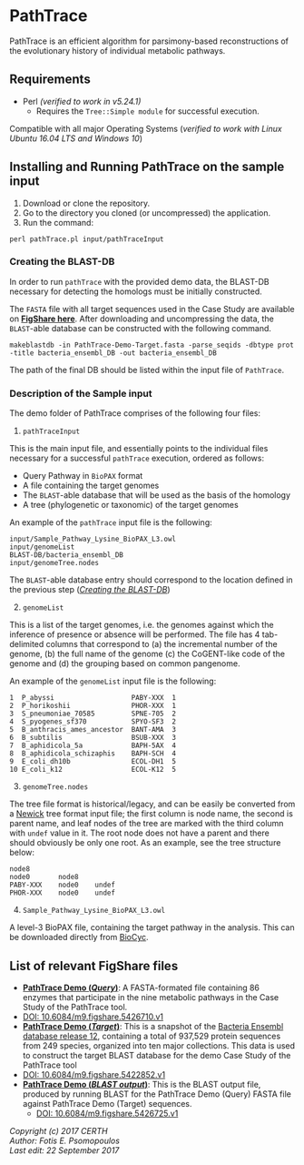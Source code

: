 # PathTrace

PathTrace is an efficient algorithm for parsimony-based reconstructions of the evolutionary history of individual metabolic pathways.

## Requirements
- Perl _(verified to work in v5.24.1)_
  - Requires the `Tree::Simple module` for successful execution.

Compatible with all major Operating Systems (_verified to work with Linux Ubuntu 16.04 LTS and Windows 10_)


## Installing and Running PathTrace on the sample input
1. Download or clone the repository.
2. Go to the directory you cloned (or uncompressed) the application.
3. Run the command:

  `perl pathTrace.pl input/pathTraceInput`


### <a name="BLASTDB"></a> Creating the BLAST-DB

In order to run `pathTrace` with the provided demo data, the BLAST-DB necessary for detecting the homologs must be initially constructed.

The `FASTA` file with all target sequences used in the Case Study are available on **[FigShare here](https://figshare.com/articles/PathTrace_Demo_Target_/5422852)**. After downloading and uncompressing the data, the `BLAST`-able database can be constructed with the following command.

`makeblastdb -in PathTrace-Demo-Target.fasta -parse_seqids -dbtype prot -title bacteria_ensembl_DB -out bacteria_ensembl_DB`

The path of the final DB should be listed within the input file of `PathTrace`.

### Description of the Sample input

The demo folder of PathTrace comprises of the following four files:
1. `pathTraceInput`

  This is the main input file, and essentially points to the individual files necessary for a successful `pathTrace` execution, ordered as follows:
  - Query Pathway in `BioPAX` format
  - A file containing the target genomes
  - The `BLAST`-able database that will be used as the basis of the homology
  - A tree (phylogenetic or taxonomic) of the target genomes

  An example of the `pathTrace` input file is the following:

  ```
  input/Sample_Pathway_Lysine_BioPAX_L3.owl
  input/genomeList
  BLAST-DB/bacteria_ensembl_DB
  input/genomeTree.nodes
  ```

  The `BLAST`-able database entry should correspond to the location defined in the previous step (_[Creating the BLAST-DB](BLASTDB)_)

2. `genomeList`

  This is a list of the target genomes, i.e. the genomes against which the inference of presence or absence will be performed. The file has 4 tab-delimited columns that correspond to (a) the incremental number of the genome, (b) the full name of the genome (c) the CoGENT-like code of the genome and (d) the grouping based on common pangenome.

  An example of the `genomeList` input file is the following:

  ```
1  P_abyssi                   PABY-XXX  1
2  P_horikoshii               PHOR-XXX  1
3  S_pneumoniae_70585         SPNE-705  2
4  S_pyogenes_sf370           SPYO-SF3  2
5  B_anthracis_ames_ancestor  BANT-AMA  3
6  B_subtilis                 BSUB-XXX  3
7  B_aphidicola_5a            BAPH-5AX  4
8  B_aphidicola_schizaphis    BAPH-SCH  4
9  E_coli_dh10b               ECOL-DH1  5
10 E_coli_k12                 ECOL-K12  5
```

3. `genomeTree.nodes`

  The tree file format is historical/legacy, and can be easily be converted from a [Newick](https://en.wikipedia.org/wiki/Newick_format) tree format input file; the first column is node name, the second is parent name, and leaf nodes of the tree are marked with the third column with `undef` value in it. The root node does not have a parent and there should obviously be only one root. As an example, see the tree structure below:

  ```
node8                    	                         	      
node0       node8                    	       
PABY-XXX    node0    undef  
PHOR-XXX    node0    undef  
```

4. `Sample_Pathway_Lysine_BioPAX_L3.owl`

  A level-3 BioPAX file, containing the target pathway in the analysis. This can be downloaded directly from [BioCyc](https://biocyc.org/).


## List of relevant FigShare files


- [**PathTrace Demo (_Query_)**](https://figshare.com/articles/PathTrace_Demo_Query_/5426710): A FASTA-formated file containing 86 enzymes that participate in the nine metabolic pathways in the Case Study of the PathTrace tool.
 - [DOI: 10.6084/m9.figshare.5426710.v1](10.6084/m9.figshare.5426710.v1)  
- [**PathTrace Demo (_Target_)**](https://figshare.com/articles/PathTrace_Demo_Target_/5422852): This is a snapshot of the [Bacteria
Ensembl database release 12](ftp://ftp.ensemblgenomes.org/pub/bacteria/release-12), containing a total of 937,529 protein sequences from 249 species, organized into ten major collections. This data is used to construct the target BLAST database for the demo Case Study of the PathTrace tool
 - [DOI: 10.6084/m9.figshare.5422852.v1](10.6084/m9.figshare.5422852.v1)
- [**PathTrace Demo (_BLAST output_)**](https://figshare.com/articles/PathTrace_Demo_BLAST_output_/5426725): This is the BLAST output file, produced by running BLAST for the PathTrace Demo (Query) FASTA file against PathTrace Demo (Target) sequences.
  - [DOI: 10.6084/m9.figshare.5426725.v1](10.6084/m9.figshare.5426725.v1)

_Copyright (c) 2017 CERTH <br>
Author: Fotis E. Psomopoulos <br>
Last edit: 22 September 2017_
